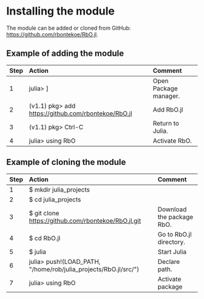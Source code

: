 # Installing the module
The module can be added or cloned from GitHub: https://github.com/rbontekoe/RbO.jl.

## Example of adding the module
| Step | Action | Comment |
| :--- | :--- | :--- |
| 1 | julia> ] | Open Package manager. |
| 2 | (v1.1) pkg> add https://github.com/rbontekoe/RbO.jl | Add RbO.jl |
| 3 | (v1.1) pkg> Ctrl-C | Return to Julia. |
| 4 | julia> using RbO | Activate RbO. |


## Example of cloning the module
Step | Action | Comment |
| :--- | :--- | :--- |
| 1 | $ mkdir julia_projects |
| 2 | $ cd julia_projects |
| 3 | $ git clone https://github.com/rbontekoe/RbO.jl.git |  Download the package RbO. |
| 4 | $ cd RbO.jl | Go to RbO.jl directory. |
| 5 | $ julia | Start Julia |
| 6 | julia> push!(LOAD_PATH, "/home/rob/julia_projects/RbO.jl/src/") | Declare path. |
| 7 | julia> using RbO | Activate package |

